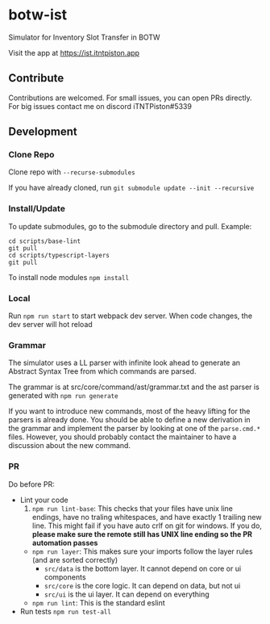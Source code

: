 # botw-ist
Simulator for Inventory Slot Transfer in BOTW

Visit the app at https://ist.itntpiston.app

## Contribute
Contributions are welcomed. For small issues, you can open PRs directly. For big issues contact me on discord iTNTPiston#5339

## Development
### Clone Repo
Clone repo with `--recurse-submodules`

If you have already cloned, run `git submodule update --init --recursive`

### Install/Update
To update submodules, go to the submodule directory and pull. Example:
```
cd scripts/base-lint
git pull
cd scripts/typescript-layers
git pull
```

To install node modules `npm install`

### Local
Run `npm run start` to start webpack dev server.
When code changes, the dev server will hot reload

### Grammar
The simulator uses a LL parser with infinite look ahead to generate an Abstract Syntax Tree from which commands are parsed.

The grammar is at src/core/command/ast/grammar.txt and the ast parser is generated with `npm run generate`

If you want to introduce new commands, most of the heavy lifting for the parsers is already done. You should be able to define a new derivation in the grammar and implement the parser by looking at one of the `parse.cmd.*` files. However, you should probably contact the maintainer to have a discussion about the new command.

### PR
Do before PR:
- Lint your code
  1. `npm run lint-base`: This checks that your files have unix line endings, have no traling whitespaces, and have exactly 1 trailing new line. This might fail if you have auto crlf on git for windows. If you do, **please make sure the remote still has UNIX line ending so the PR automation passes**
  - `npm run layer`: This makes sure your imports follow the layer rules (and are sorted correctly)
    - `src/data` is the bottom layer. It cannot depend on core or ui components
    - `src/core` is the core logic. It can depend on data, but not ui
    - `src/ui` is the ui layer. It can depend on everything
  - `npm run lint`: This is the standard eslint
- Run tests `npm run test-all`
